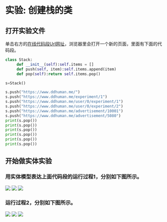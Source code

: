 # 实验: 创建栈的类

## 打开实验文件

单击右方的[在线代码段Url网址](http://www.pythontutor.com/visualize.html#code=class%20Stack%3A%0A%20%20%20%20%20def%20__init__%28self%29%3Aself.items%20%3D%20%5B%5D%0A%20%20%20%20%20def%20push%28self,%20item%29%3Aself.items.append%28item%29%0A%20%20%20%20%20def%20pop%28self%29%3Areturn%20self.items.pop%28%29%0A%0As%3DStack%28%29%0A%0As.push%28%22https%3A//www.ddhuman.me/%22%29%0As.push%28%22https%3A//www.ddhuman.me/experiment/1%22%29%0As.push%28%22https%3A//www.ddhuman.me/user/0/experiment/1%22%29%0As.push%28%22https%3A//www.ddhuman.me/user/0/experiment/2%22%29%0As.push%28%22https%3A//www.ddhuman.me/advertisement/10001%22%29%0As.push%28%22https%3A//www.ddhuman.me/advertisement/5080%22%29%0Aprint%28s.pop%28%29%29%0Aprint%28s.pop%28%29%29%0Aprint%28s.pop%28%29%29%0Aprint%28s.pop%28%29%29%0Aprint%28s.pop%28%29%29%0Aprint%28s.pop%28%29%29&cumulative=false&heapPrimitives=nevernest&mode=edit&origin=opt-frontend.js&py=py3anaconda&rawInputLstJSON=%5B%5D&textReferences=false)，浏览器里会打开一个新的页面，里面有下面的代码段。

```python
class Stack:
     def __init__(self):self.items = []
     def push(self, item):self.items.append(item)
     def pop(self):return self.items.pop()

s=Stack()

s.push("https://www.ddhuman.me/")
s.push("https://www.ddhuman.me/experiment/1")
s.push("https://www.ddhuman.me/user/0/experiment/1")
s.push("https://www.ddhuman.me/user/0/experiment/2")
s.push("https://www.ddhuman.me/advertisement/10001")
s.push("https://www.ddhuman.me/advertisement/5080")
print(s.pop())
print(s.pop())
print(s.pop())
print(s.pop())
print(s.pop())
print(s.pop())
```

## 开始做实体实验

### 用实体模型表达上面代码段的运行过程1，分别如下图所示。

![](/images/章4-理解基本的数据结构/创建栈的类/1a1.jpeg)
![](/images/章4-理解基本的数据结构/创建栈的类/1a2.jpeg)
![](/images/章4-理解基本的数据结构/创建栈的类/1a3.jpeg)

### 运行过程2，分别如下图所示。

![](/images/章4-理解基本的数据结构/创建栈的类/2a1.jpeg)
![](/images/章4-理解基本的数据结构/创建栈的类/2a2.jpeg)
![](/images/章4-理解基本的数据结构/创建栈的类/2a3.jpeg)